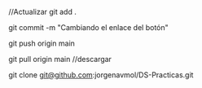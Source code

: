 
//Actualizar
git add . 

git commit -m "Cambiando el enlace del botón"

git push origin main

git pull origin main //descargar

git clone git@github.com:jorgenavmol/DS-Practicas.git


